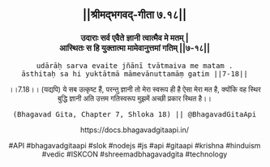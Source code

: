 <center><h2>||श्रीमद्‍भगवद्‍-गीता ७.१८||</h2>
<h3>उदाराः सर्व एवैते ज्ञानी त्वात्मैव मे मतम् |<br/>आस्थितः स हि युक्तात्मा मामेवानुत्तमां गतिम् ||७-१८||</h3>
<pre>udārāḥ sarva evaite jñānī tvātmaiva me matam .<br/>āsthitaḥ sa hi yuktātmā māmevānuttamāṃ gatim ||7-18||</pre>
<p>।।7.18।। (यद्यपि) ये सब उत्कृष्ट हैं, परन्तु ज्ञानी तो मेरा स्वरूप ही है ऐसा मेरा मत है, क्योंकि वह स्थिर बुद्धि ज्ञानी अति उत्तम गतिस्वरूप मुझमें अच्छी प्रकार स्थित है।।</p>
<pre>(Bhagavad Gita, Chapter 7, Shloka 18) || @BhagavadGitaApi</pre><p>https://docs.bhagavadgitaapi.in/</p><p>#API #bhagavadgitaapi #slok #nodejs #js #api #gitaapi #krishna #hinduism #vedic #ISKCON #shreemadbhagavadgita #technology</p></center>